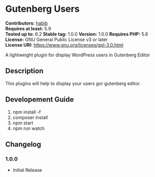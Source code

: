 # Gutenberg Users


**Contributors:** [habib](https://github.com/habibjh88)  
**Requires at least:** 5.9  
**Tested up to:** 6.2
**Stable tag:** 1.0.0
**Version:** 1.0.0
**Requires PHP:** 5.6  
**License:** GNU General Public License v3 or later  
**License URI:** https://www.gnu.org/licenses/gpl-3.0.html  

A lightweight plugin for display WordPress users in Gutenberg Editor

## Description ##

This plugins will help to display your users gor gutenberg editor. 

## Developement Guide ##
1. npm install -f
2. composer install
3. npm start 
4. npm run watch

## Changelog ##

### 1.0.0  ###
* Initial Release
